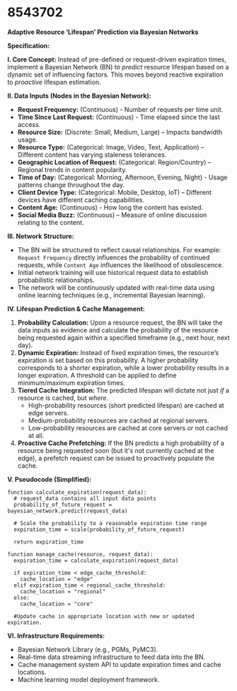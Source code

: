 # 8543702

**Adaptive Resource ‘Lifespan’ Prediction via Bayesian Networks**

**Specification:**

**I. Core Concept:** Instead of pre-defined or request-driven expiration times, implement a Bayesian Network (BN) to *predict* resource lifespan based on a dynamic set of influencing factors. This moves beyond reactive expiration to *proactive* lifespan estimation.

**II. Data Inputs (Nodes in the Bayesian Network):**

*   **Request Frequency:** (Continuous) - Number of requests per time unit.
*   **Time Since Last Request:** (Continuous) - Time elapsed since the last access.
*   **Resource Size:** (Discrete: Small, Medium, Large) – Impacts bandwidth usage.
*   **Resource Type:** (Categorical: Image, Video, Text, Application) – Different content has varying staleness tolerances.
*   **Geographic Location of Request:** (Categorical: Region/Country) – Regional trends in content popularity.
*   **Time of Day:** (Categorical: Morning, Afternoon, Evening, Night) - Usage patterns change throughout the day.
*   **Client Device Type:** (Categorical: Mobile, Desktop, IoT) – Different devices have different caching capabilities.
*   **Content Age:** (Continuous) - How long the content has existed.
*   **Social Media Buzz:** (Continuous) – Measure of online discussion relating to the content.

**III. Network Structure:**

*   The BN will be structured to reflect causal relationships. For example: `Request Frequency` directly influences the probability of continued requests, while `Content Age` influences the likelihood of obsolescence.
*   Initial network training will use historical request data to establish probabilistic relationships.
*   The network will be continuously updated with real-time data using online learning techniques (e.g., incremental Bayesian learning).

**IV. Lifespan Prediction & Cache Management:**

1.  **Probability Calculation:** Upon a resource request, the BN will take the data inputs as evidence and calculate the probability of the resource being requested again within a specified timeframe (e.g., next hour, next day).
2.  **Dynamic Expiration:** Instead of fixed expiration times, the resource’s expiration is set based on this probability. A higher probability corresponds to a shorter expiration, while a lower probability results in a longer expiration. A threshold can be applied to define minimum/maximum expiration times.
3.  **Tiered Cache Integration:** The predicted lifespan will dictate not just *if* a resource is cached, but *where*. 
    *   High-probability resources (short predicted lifespan) are cached at edge servers.
    *   Medium-probability resources are cached at regional servers.
    *   Low-probability resources are cached at core servers or not cached at all.
4.  **Proactive Cache Prefetching:** If the BN predicts a high probability of a resource being requested soon (but it's not currently cached at the edge), a prefetch request can be issued to proactively populate the cache.

**V. Pseudocode (Simplified):**

```
function calculate_expiration(request_data):
  # request_data contains all input data points
  probability_of_future_request = bayesian_network.predict(request_data)
  
  # Scale the probability to a reasonable expiration time range
  expiration_time = scale(probability_of_future_request)
  
  return expiration_time
  
function manage_cache(resource, request_data):
  expiration_time = calculate_expiration(request_data)
  
  if expiration_time < edge_cache_threshold:
    cache_location = "edge"
  elif expiration_time < regional_cache_threshold:
    cache_location = "regional"
  else:
    cache_location = "core"
    
  #Update cache in appropriate location with new or updated expiration.
```

**VI. Infrastructure Requirements:**

*   Bayesian Network Library (e.g., PGMs, PyMC3).
*   Real-time data streaming infrastructure to feed data into the BN.
*   Cache management system API to update expiration times and cache locations.
*   Machine learning model deployment framework.